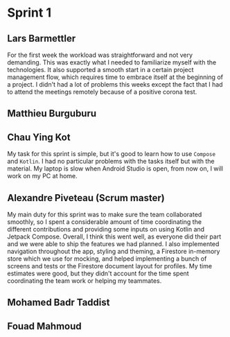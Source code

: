 # Sprint 1

## Lars Barmettler 
For the first week the workload was straightforward and not very demanding. This was exactly what I needed to familiarize myself with the technologies. It also supported a smooth start in a certain project management flow, which requires time to embrace itself at the beginning of a project. I didn't had a lot of problems this weeks except the fact that I had to attend the meetings remotely because of a positive corona test. 
## Matthieu Burguburu

## Chau Ying Kot

My task for this sprint is simple, but it's good to learn how to use `Compose` and `Kotlin`. I had no particular problems with the tasks itself but with the material. My laptop is slow when Android Studio is open, from now on, I will work on my PC at home.

## Alexandre Piveteau (Scrum master)

My main duty for this sprint was to make sure the team collaborated smoothly, so I spent a considerable amount of time coordinating the different contributions and providing some inputs on using Kotlin and Jetpack Compose. Overall, I think this went well, as everyone did their part and we were able to ship the features we had planned. I also implemented navigation throughout the app, styling and theming, a Firestore in-memory store which we use for mocking, and helped implementing a bunch of screens and tests or the Firestore document layout for profiles. My time estimates were good, but they didn't account for the time spent coordinating the team work or helping my teammates.

## Mohamed Badr Taddist

## Fouad Mahmoud
